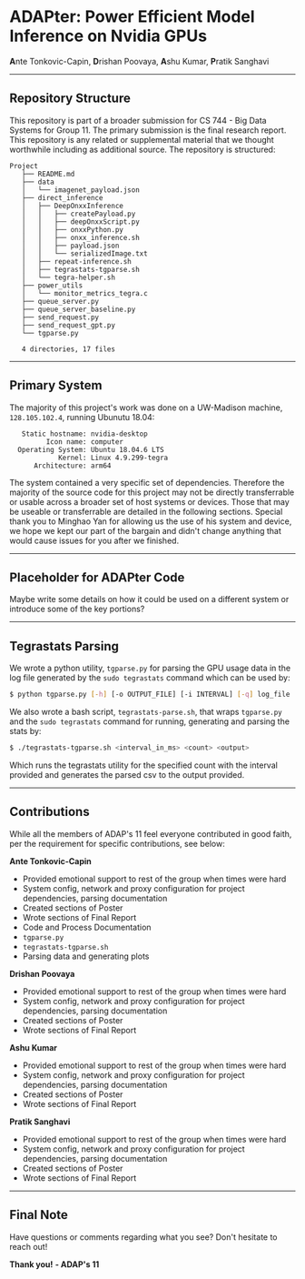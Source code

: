 # **ADAP**ter: Power Efficient Model Inference on Nvidia GPUs
**A**nte Tonkovic-Capin, **D**rishan Poovaya, **A**shu Kumar, **P**ratik Sanghavi

---

## Repository Structure
This repository is part of a broader submission for CS 744 - Big Data Systems for Group 11. The primary submission is the final research report. This repository is any related or supplemental material that we thought worthwhile including as additional source. The repository is structured:

```text
Project
   ├── README.md
   ├── data
   │   └── imagenet_payload.json
   ├── direct_inference
   │   ├── DeepOnxxInference
   │   │   ├── createPayload.py
   │   │   ├── deepOnxxScript.py
   │   │   ├── onxxPython.py
   │   │   ├── onxx_inference.sh
   │   │   ├── payload.json
   │   │   └── serializedImage.txt
   │   ├── repeat-inference.sh
   │   ├── tegrastats-tgparse.sh
   │   └── tegra-helper.sh
   ├── power_utils
   │   └── monitor_metrics_tegra.c
   ├── queue_server.py
   ├── queue_server_baseline.py
   ├── send_request.py
   ├── send_request_gpt.py
   └── tgparse.py

   4 directories, 17 files
```

---

## Primary System
The majority of this project's work was done on a UW-Madison machine, `128.105.102.4`, running Ubunutu 18.04:

```text
   Static hostname: nvidia-desktop
         Icon name: computer
  Operating System: Ubuntu 18.04.6 LTS
            Kernel: Linux 4.9.299-tegra
      Architecture: arm64
```
The system contained a very specific set of dependencies. Therefore the majority of the source code for this project may not be directly transferrable or usable across a broader set of host systems or devices. Those that may be useable or transferrable are detailed in the following sections. Special thank you to Minghao Yan for allowing us the use of his system and device, we hope we kept our part of the bargain and didn't change anything that would cause issues for you after we finished.

---

## Placeholder for ADAPter Code
Maybe write some details on how it could be used on a different system or introduce some of the key portions?

---

## Tegrastats Parsing
We wrote a python utility, `tgparse.py` for parsing the GPU usage data in the log file generated by the `sudo tegrastats` command which can be used by:

```bash
$ python tgparse.py [-h] [-o OUTPUT_FILE] [-i INTERVAL] [-q] log_file
```

We also wrote a bash script, `tegrastats-parse.sh`, that wraps `tgparse.py` and the `sudo tegrastats` command for running, generating and parsing the stats by: 

```bash
$ ./tegrastats-tgparse.sh <interval_in_ms> <count> <output>
```

Which runs the tegrastats utility for the specified count with the interval provided and generates the parsed csv to the output provided.

---

## Contributions
While all the members of ADAP's 11 feel everyone contributed in good faith, per the requirement for specific contributions, see below:

**Ante Tonkovic-Capin**
- Provided emotional support to rest of the group when times were hard
- System config, network and proxy configuration for project dependencies, parsing documentation
- Created sections of Poster
- Wrote sections of Final Report
- Code and Process Documentation
- `tgparse.py`
- `tegrastats-tgparse.sh`
- Parsing data and generating plots

**Drishan Poovaya**
- Provided emotional support to rest of the group when times were hard
- System config, network and proxy configuration for project dependencies, parsing documentation
- Created sections of Poster
- Wrote sections of Final Report

**Ashu Kumar**
- Provided emotional support to rest of the group when times were hard
- System config, network and proxy configuration for project dependencies, parsing documentation
- Created sections of Poster
- Wrote sections of Final Report

**Pratik Sanghavi**
- Provided emotional support to rest of the group when times were hard
- System config, network and proxy configuration for project dependencies, parsing documentation
- Created sections of Poster
- Wrote sections of Final Report

---

## Final Note
Have questions or comments regarding what you see? Don't hesitate to reach out!

**Thank you!**
__- ADAP's 11__